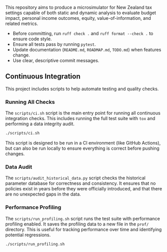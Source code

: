 This repository aims to produce a microsimulator for New Zealand tax settings capable of both static and dynamic analysis to evaluate budget impact, personal income outcomes, equity, value-of-information, and related metrics.

- Before committing, run `ruff check .` and `ruff format --check .` to ensure code style.
- Ensure all tests pass by running `pytest`.
- Update documentation (`README.md`, `ROADMAP.md`, `TODO.md`) when features change.
- Use clear, descriptive commit messages.

## Continuous Integration

This project includes scripts to help automate testing and quality checks.

### Running All Checks

The `scripts/ci.sh` script is the main entry point for running all continuous integration checks. This includes running the full test suite with `tox` and performing a data integrity audit.

```bash
./scripts/ci.sh
```

This script is designed to be run in a CI environment (like GitHub Actions), but can also be run locally to ensure everything is correct before pushing changes.

### Data Audit

The `scripts/audit_historical_data.py` script checks the historical parameter database for correctness and consistency. It ensures that no policies exist in years before they were officially introduced, and that there are no unexpected gaps in the data.

### Performance Profiling

The `scripts/run_profiling.sh` script runs the test suite with performance profiling enabled. It saves the profiling data to a new file in the `prof/` directory. This is useful for tracking performance over time and identifying potential regressions.

```bash
./scripts/run_profiling.sh
```
